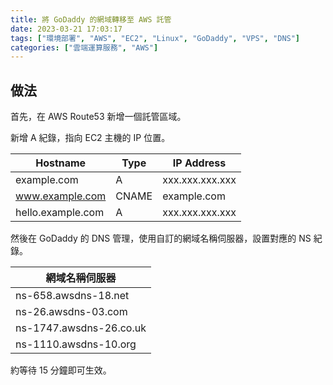 ```yaml
---
title: 將 GoDaddy 的網域轉移至 AWS 託管
date: 2023-03-21 17:03:17
tags: ["環境部署", "AWS", "EC2", "Linux", "GoDaddy", "VPS", "DNS"]
categories: ["雲端運算服務", "AWS"]
---
```


## 做法

首先，在 AWS Route53 新增一個託管區域。

新增 A 紀錄，指向 EC2 主機的 IP 位置。

| Hostname | Type | IP Address |
| --- | --- | --- |
| example.com | A | xxx.xxx.xxx.xxx |
| www.example.com | CNAME | example.com |
| hello.example.com | A | xxx.xxx.xxx.xxx |

然後在 GoDaddy 的 DNS 管理，使用自訂的網域名稱伺服器，設置對應的 NS 紀錄。

| 網域名稱伺服器 |
| --- |
| ns-658.awsdns-18.net |
| ns-26.awsdns-03.com |
| ns-1747.awsdns-26.co.uk |
| ns-1110.awsdns-10.org |

約等待 15 分鐘即可生效。
